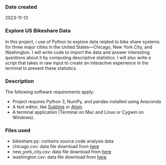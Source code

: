 ### Date created

2023-11-13

### Explore US Bikeshare Data

In this project, i use of Python to explore data related to bike share systems for three major cities in the United States—Chicago, New York City, and Washington. I will write code to import the data and answer interesting questions about it by computing descriptive statistics. I will also write a script that takes in raw input to create an interactive experience in the terminal to present these statistics.

### Description

The following software requirements apply:

- Project requires Python 3, NumPy, and pandas installed using Anaconda
- A text editor, like [Sublime](https://www.sublimetext.com/) or [Atom](https://github.blog/2022-06-08-sunsetting-atom/).
- A terminal application (Terminal on Mac and Linux or Cygwin on Windows).


### Files used

- bikeshare.py: contains source code analysis data
- chicago.csv: data file download from [here](https://divvybikes.com/system-data)
- new_york_city.csv: data file download from [here](https://citibikenyc.com/system-data)
- washington.csv: data file download from [here](https://capitalbikeshare.com/system-data)


